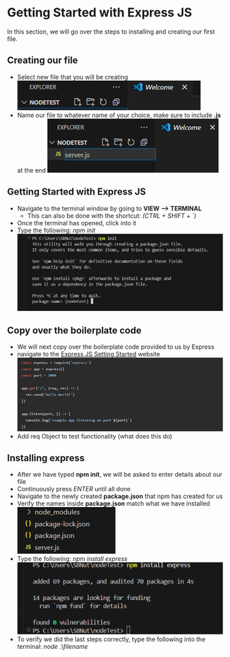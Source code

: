 
# Getting Started with Express JS

In this section, we will go over the steps to installing and creating our first file.

## Creating our file
- Select new file that you will be creating
![NewFile](/NewFile(1).png)
- Name our file to whatever name of your choice, make sure to include **.js** at the end
![NewFile](/NameFile(2).png)

## Getting Started with Express JS
- Navigate to the terminal window by going to **VIEW --> TERMINAL**
  - This can also be done with the shortcut: *(CTRL + SHIFT + `)*
- Once the terminal has opened, click into it
- Type the following: *npm init*
![Init](/npmINIT(4).png)

## Copy over the boilerplate code
- We will next copy over the boilerplate code provided to us by Express
- navigate to the [Express JS Setting Started](https://expressjs.com/en/starter/installing.html) website
![BoilerPlate](/Task1/BoilerPlate(6).png)
- Add req Object to test functionality (what does this do)



## Installing express
- After we have typed **npm init**, we will be asked to enter details about our file
- Continuously press *ENTER* until all done
- Navigate to the newly created **package.json** that npm has created for us
- Verify the names inside **package.json** match what we have installed
![package](/verifyResults(7).png)
- Type the following: *npm install express*
![Express](/intialization(3).png)
- To verify we did the last steps correctly, type the following into the terminal: *node .\filename*


